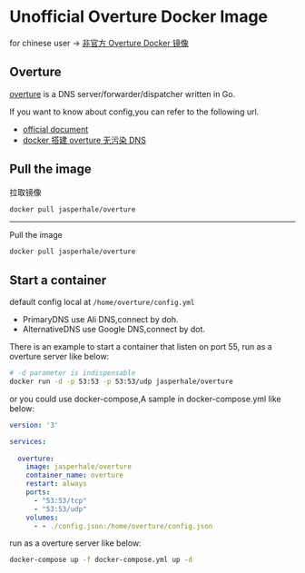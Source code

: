 # Unofficial Overture Docker Image

for chinese user -> [非官方 Overture Docker 镜像](https://github.com/Jasper-1024/docker_overture/blob/master/README_cn.md)

## Overture

[overture](https://github.com/shawn1m/overture) is a DNS server/forwarder/dispatcher written in Go.

If you want to know about config,you can refer to the following url.

* [official document](https://github.com/shawn1m/overture)
* [docker 搭建 overture 无污染 DNS](https://jasper-1024.github.io/jasper/d510a085/)

## Pull the image

拉取镜像

```bash
docker pull jasperhale/overture
```

---

Pull the image

```bash
docker pull jasperhale/overture
```

## Start a container

default config local at `/home/overture/config.yml`

* PrimaryDNS use Ali DNS,connect by doh.
* AlternativeDNS use Google DNS,connect by dot.

There is an example to start a container that listen on port 55, run as a overture server like below:

```bash
# -d parameter is indispensable
docker run -d -p 53:53 -p 53:53/udp jasperhale/overture
```

or you could use docker-compose,A sample in docker-compose.yml like below:

```yml
version: '3'

services:
  
  overture:
    image: jasperhale/overture
    container_name: overture
    restart: always
    ports:
      - "53:53/tcp"
      - "53:53/udp"
    volumes:
      - - ./config.json:/home/overture/config.json
```

run as a overture server like below:

```bash
docker-compose up -f docker-compose.yml up -d
```

